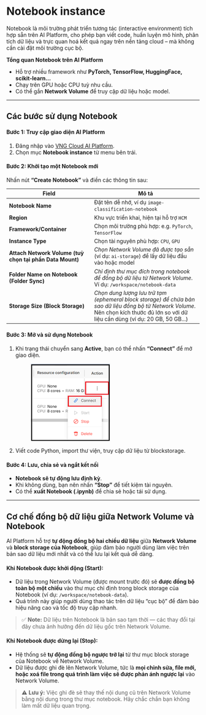 # Notebook instance

Notebook là môi trường phát triển tương tác (interactive environment) tích hợp sẵn trên AI Platform, cho phép bạn viết code, huấn luyện mô hình, phân tích dữ liệu và trực quan hoá kết quả ngay trên nền tảng cloud – mà không cần cài đặt môi trường cục bộ.

**Tổng quan Notebook trên AI Platform**

* Hỗ trợ nhiều framework như **PyTorch, TensorFlow, HuggingFace, scikit-learn...**
* Chạy trên GPU hoặc CPU tuỳ nhu cầu.
* Có thể gắn **Network Volume** để truy cập dữ liệu hoặc model.

***

## **Các bước sử dụng Notebook**

#### **Bước 1: Truy cập giao diện AI Platform**

1. Đăng nhập vào [VNG Cloud AI Platform](https://aiplatform.console.vngcloud.vn/overview).
2. Chọn mục **Notebook instance** từ menu bên trái.

#### **Bước 2: Khởi tạo một Notebook mới**

Nhấn nút **“Create Notebook”** và điền các thông tin sau:

<table><thead><tr><th width="208">Field</th><th>Mô tả</th></tr></thead><tbody><tr><td><strong>Notebook Name</strong></td><td>Đặt tên dễ nhớ, ví dụ <code>image-classification-notebook</code></td></tr><tr><td><strong>Region</strong></td><td>Khu vực triển khai, hiện tại hỗ trợ <code>HCM</code></td></tr><tr><td><strong>Framework/Container</strong></td><td>Chọn môi trường phù hợp: e.g. <code>PyTorch</code>, <code>TensorFlow</code></td></tr><tr><td><strong>Instance Type</strong></td><td>Chọn tài nguyên phù hợp: <code>CPU</code>, <code>GPU</code></td></tr><tr><td><strong>Attach Network Volume (tuỳ chọn tại phần Data Mount)</strong></td><td><em>Chọn Network Volume đã được tạo sẵn</em> (ví dụ: <code>ai-storage</code>) để lấy dữ liệu đầu vào hoặc model</td></tr><tr><td><strong>Folder Name on Notebook (Folder Sync)</strong></td><td><em>Chỉ định thư mục đích trong notebook để đồng bộ dữ liệu từ Network Volume</em>. Ví dụ: <code>/workspace/notebook-data</code></td></tr><tr><td><strong>Storage Size (Block Storage)</strong></td><td><em>Chọn dung lượng lưu trữ tạm (ephemeral block storage) để chứa bản sao dữ liệu đồng bộ từ Network Volume</em>. Nên chọn kích thước đủ lớn so với dữ liệu cần dùng (ví dụ: 20 GB, 50 GB...)</td></tr></tbody></table>

#### **Bước 3: Mở và sử dụng Notebook**

1.  Khi trạng thái chuyển sang **Active**, bạn có thể nhấn **“Connect”** để mở giao diện.&#x20;

    <figure><img src="../../.gitbook/assets/image (4) (1).png" alt="" width="206"><figcaption></figcaption></figure>
2. Viết code Python, import thư viện, truy cập dữ liệu từ blockstorage.

#### **Bước 4: Lưu, chia sẻ và ngắt kết nối**

* **Notebook sẽ tự động lưu định kỳ**.
* Khi không dùng, bạn nên nhấn **“Stop”** để tiết kiệm tài nguyên.
* Có thể **xuất Notebook (.ipynb)** để chia sẻ hoặc tái sử dụng.

***

## **Cơ chế đồng bộ dữ liệu giữa Network Volume và Notebook**

AI Platform hỗ trợ **tự động đồng bộ hai chiều dữ liệu** giữa **Network Volume** và **block storage của Notebook**, giúp đảm bảo người dùng làm việc trên bản sao dữ liệu mới nhất và có thể lưu lại kết quả dễ dàng.

#### **Khi Notebook được khởi động (Start):**

* Dữ liệu trong Network Volume (được mount trước đó) sẽ **được đồng bộ toàn bộ một chiều** vào thư mục chỉ định trong block storage của Notebook (ví dụ: `/workspace/notebook-data`).
* Quá trình này giúp người dùng thao tác trên dữ liệu “cục bộ” để đảm bảo hiệu năng cao và tốc độ truy cập nhanh.

> ✅ **Note:** Dữ liệu trên Notebook là bản sao tạm thời — các thay đổi tại đây chưa ảnh hưởng đến dữ liệu gốc trên Network Volume.

#### **Khi Notebook được dừng lại (Stop):**

* Hệ thống sẽ **tự động đồng bộ ngược trở lại** từ thư mục block storage của Notebook về Network Volume.
* Dữ liệu được ghi đè lên Network Volume, tức là **mọi chỉnh sửa, file mới, hoặc xoá file trong quá trình làm việc sẽ được phản ánh ngược lại** vào Network Volume.

> ⚠️ **Lưu ý:** Việc ghi đè sẽ thay thế nội dung cũ trên Network Volume bằng nội dung trong thư mục notebook. Hãy chắc chắn bạn không làm mất dữ liệu quan trọng.
